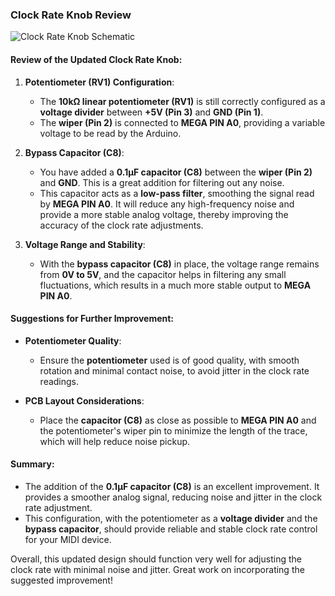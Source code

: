 ### Clock Rate Knob Review

![Clock Rate Knob Schematic](attachment://Screenshot%202024-11-11%20at%203.01.50%20AM.png)

#### **Review of the Updated Clock Rate Knob**:

1. **Potentiometer (RV1) Configuration**:
   - The **10kΩ linear potentiometer (RV1)** is still correctly configured as a **voltage divider** between **+5V (Pin 3)** and **GND (Pin 1)**.
   - The **wiper (Pin 2)** is connected to **MEGA PIN A0**, providing a variable voltage to be read by the Arduino.

2. **Bypass Capacitor (C8)**:
   - You have added a **0.1µF capacitor (C8)** between the **wiper (Pin 2)** and **GND**. This is a great addition for filtering out any noise.
   - This capacitor acts as a **low-pass filter**, smoothing the signal read by **MEGA PIN A0**. It will reduce any high-frequency noise and provide a more stable analog voltage, thereby improving the accuracy of the clock rate adjustments.

3. **Voltage Range and Stability**:
   - With the **bypass capacitor (C8)** in place, the voltage range remains from **0V to 5V**, and the capacitor helps in filtering any small fluctuations, which results in a much more stable output to **MEGA PIN A0**.

#### **Suggestions for Further Improvement**:

- **Potentiometer Quality**:
  - Ensure the **potentiometer** used is of good quality, with smooth rotation and minimal contact noise, to avoid jitter in the clock rate readings.

- **PCB Layout Considerations**:
  - Place the **capacitor (C8)** as close as possible to **MEGA PIN A0** and the potentiometer's wiper pin to minimize the length of the trace, which will help reduce noise pickup.

#### **Summary**:

- The addition of the **0.1µF capacitor (C8)** is an excellent improvement. It provides a smoother analog signal, reducing noise and jitter in the clock rate adjustment.
- This configuration, with the potentiometer as a **voltage divider** and the **bypass capacitor**, should provide reliable and stable clock rate control for your MIDI device.

Overall, this updated design should function very well for adjusting the clock rate with minimal noise and jitter. Great work on incorporating the suggested improvement!

